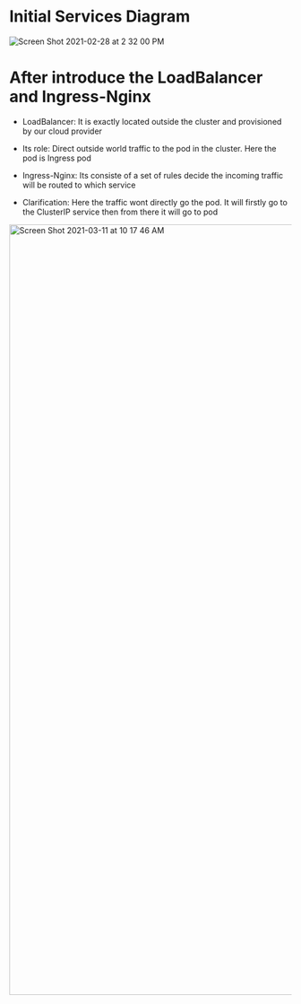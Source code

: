 # Initial Services Diagram 

![Screen Shot 2021-02-28 at 2 32 00 PM](https://user-images.githubusercontent.com/40004335/109431252-8e749f00-79d3-11eb-99f9-b36db257153c.png)


# After introduce the LoadBalancer and Ingress-Nginx

* LoadBalancer: It is exactly located outside the cluster and provisioned by our cloud provider
 * Its role: Direct outside world traffic to the pod in the cluster. Here the pod is Ingress pod
 
* Ingress-Nginx: Its consiste of a set of rules decide the incoming traffic will be routed to which service
 * Clarification: Here the traffic wont directly go the pod. It will firstly go to the ClusterIP service then from there it will go to pod

<img width="1374" alt="Screen Shot 2021-03-11 at 10 17 46 AM" src="https://user-images.githubusercontent.com/40004335/110809734-2e8fbb00-8253-11eb-9658-90dac785b014.png">

